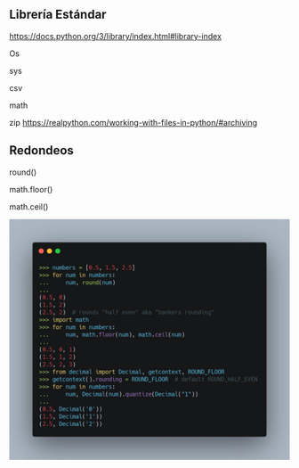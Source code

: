 ## Librería Estándar

https://docs.python.org/3/library/index.html#library-index

Os

sys

csv

math

zip https://realpython.com/working-with-files-in-python/#archiving

## Redondeos

round()

math.floor()

math.ceil()

![](./images/tiposRedondeos.jpeg)